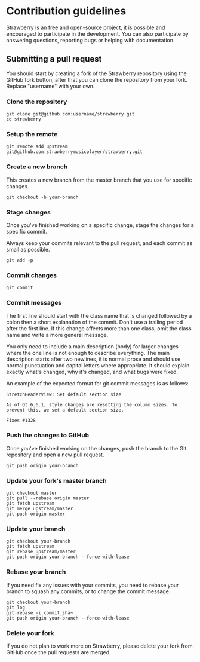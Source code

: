 # Contribution guidelines

Strawberry is an free and open-source project, it is possible and encouraged to participate in the development.
You can also participate by answering questions, reporting bugs or helping with documentation.


## Submitting a pull request

You should start by creating a fork of the Strawberry repository using the GitHub
fork button, after that you can clone the repository from your fork.
Replace "username" with your own.


### Clone the repository

    git clone git@github.com:username/strawberry.git
    cd strawberry


### Setup the remote

    git remote add upstream git@github.com:strawberrymusicplayer/strawberry.git


### Create a new branch

This creates a new branch from the master branch that you use for specific
changes.

    git checkout -b your-branch


### Stage changes

Once you've finished working on a specific change, stage the changes for
a specific commit.

Always keep your commits relevant to the pull request, and each commit as
small as possible.

    git add -p


### Commit changes

    git commit


### Commit messages

The first line should start with the class name that is changed
followed by a colon then a short explanation of the commit.
Don't use a trailing period after the first line.
If this change affects more than one class, omit the class name and write a
more general message.

You only need to include a main description (body) for larger changes
where the one line is not enough to describe everything.
The main description starts after two newlines, it is normal prose and
should use normal punctuation and capital letters where appropriate.
It should explain exactly what's changed, why it's changed,
and what bugs were fixed.

An example of the expected format for git commit messages is as follows:

```
StretchHeaderView: Set default section size

As of Qt 6.6.1, style changes are resetting the column sizes. To prevent this, we set a default section size.

Fixes #1328
```


### Push the changes to GitHub

Once you've finished working on the changes, push the branch
to the Git repository and open a new pull request.


    git push origin your-branch


### Update your fork's master branch

    git checkout master
    git pull --rebase origin master
    git fetch upstream
    git merge upstream/master
    git push origin master


### Update your branch

    git checkout your-branch
    git fetch upstream
    git rebase upstream/master
    git push origin your-branch --force-with-lease


### Rebase your branch

If you need fix any issues with your commits, you need to rebase your
branch to squash any commits, or to change the commit message.

    git checkout your-branch
    git log
    git rebase -i commit_sha~
    git push origin your-branch --force-with-lease


### Delete your fork

If you do not plan to work more on Strawberry, please delete your fork from GitHub
once the pull requests are merged.
